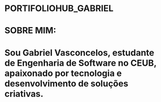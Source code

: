 # PORTIFOLIOHUB_GABRIEL
# SOBRE MIM:

# Sou Gabriel Vasconcelos, estudante de Engenharia de Software no CEUB, apaixonado por tecnologia e desenvolvimento de soluções criativas.

